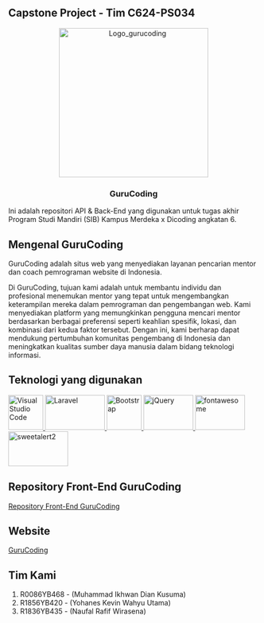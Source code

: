 ## Capstone Project - Tim C624-PS034

<p align="center">
  <img src="https://gurucoding.cartera.my.id/assets/gurucodingicon2-CGkcyLvv.png" alt="Logo_gurucoding" width="300" height="300">
  <h3 align="center">GuruCoding</h3>
</p>

Ini adalah repositori API & Back-End yang digunakan untuk tugas akhir Program Studi Mandiri (SIB) Kampus Merdeka x Dicoding angkatan 6.

## Mengenal GuruCoding

GuruCoding adalah situs web yang menyediakan layanan pencarian mentor dan coach pemrograman website di Indonesia.

Di GuruCoding, tujuan kami adalah untuk membantu individu dan profesional menemukan mentor yang tepat untuk mengembangkan keterampilan mereka dalam pemrograman dan pengembangan web. Kami menyediakan platform yang memungkinkan pengguna mencari mentor berdasarkan berbagai preferensi seperti keahlian spesifik, lokasi, dan kombinasi dari kedua faktor tersebut. Dengan ini, kami berharap dapat mendukung pertumbuhan komunitas pengembang di Indonesia dan meningkatkan kualitas sumber daya manusia dalam bidang teknologi informasi.

## Teknologi yang digunakan

<a href="https://code.visualstudio.com/"><img src="https://user-images.githubusercontent.com/99185119/167304873-932c06c8-6fa6-49ba-b0ec-fdc4c30cbfd9.svg" alt="Visual Studio Code" width="70" height="70"> </a>
<a href="https://laravel.com/"><img src="https://laravel.com/img/logomark.min.svg" alt="Laravel" width="120" height="70"> </a>
<a href="https://getbootstrap.com/"><img src="https://getbootstrap.com/docs/5.3/assets/brand/bootstrap-logo-shadow.png" alt="Bootstrap" width="70" height="70"> </a>
<a href="https://jquery.com/"><img src="https://i.pinimg.com/564x/32/6b/af/326bafbf4213ca14742e70531a83dbe4.jpg" alt="jQuery" width="100" height="70"> </a>
<a href="https://fontawesome.com/"><img src="https://i0.wp.com/blog.fontawesome.com/wp-content/uploads/2020/08/Old-New.png?resize=720%2C480&ssl=1" alt="fontawesome" width="100" height="70"> </a>
<a href="https://sweetalert2.github.io/"><img src="https://sweetalert2.github.io/images/SweetAlert2.png" alt="sweetalert2" width="120" height="70"> </a>

## Repository Front-End GuruCoding 

<a href='https://github.com/Yohkevin1/gurucoding' target='_blank' rel='noreferrer'>
Repository Front-End GuruCoding 
</a>

## Website

<a href='https://gurucoding.cartera.my.id/' target='_blank' rel='noreferrer'>
GuruCoding
</a>

## Tim Kami

1. R0086YB468 - (Muhammad Ikhwan Dian Kusuma)
2. R1856YB420 - (Yohanes Kevin Wahyu Utama)
3. R1836YB435 -  (Naufal Rafif Wirasena)
